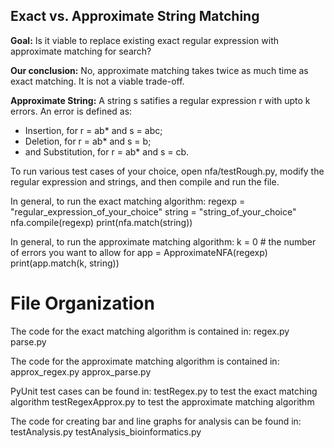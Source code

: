## Exact vs. Approximate String Matching

**Goal:** Is it viable to replace existing exact regular expression with approximate matching for search?

**Our conclusion:** No, approximate matching takes twice as much time as exact matching. It is not a viable trade-off.

**Approximate String:**
A string s satifies a regular expression r with upto k errors. An error is defined as:
*  Insertion, for r = ab* and s = abc;
*  Deletion, for r = ab* and s = b;
*  and Substitution, for r = ab* and s = cb.

To run various test cases of your choice, open nfa/testRough.py, modify the regular expression and strings, and then compile and run the file. 


In general, to run the exact matching algorithm:
regexp = "regular_expression_of_your_choice"
string = "string_of_your_choice"
nfa.compile(regexp)
print(nfa.match(string))


In general, to run the approximate matching algorithm:
k = 0 # the number of errors you want to allow for
app = ApproximateNFA(regexp)
print(app.match(k, string))


# File Organization
The code for the exact matching algorithm is contained in:
regex.py
parse.py

The code for the approximate matching algorithm is contained in:
approx_regex.py
approx_parse.py

PyUnit test cases can be found in:
testRegex.py to test the exact matching algorithm
testRegexApprox.py to test the approximate matching algorithm

The code for creating bar and line graphs for analysis can be found in:
testAnalysis.py
testAnalysis_bioinformatics.py
